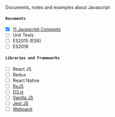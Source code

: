 Documents, notes and examples about Javascript 


#### `Documents`
- [x] [11 Javascript Consepts](./JavaScriptFeatures/README.md)
- [ ] Unit Tests
- [ ] ES2015 (ES6)
- [ ] ES2016

#### `Libraries and Frameworks` 
- [ ] React JS 
- [ ] Redux 
- [ ] React Native 
- [ ] [RxJS](https://rxjs-dev.firebaseapp.com/) 
- [ ] [D3.js](https://d3js.org/) 
- [ ] [Vanilla JS](http://vanilla-js.com/) 
- [ ] [Jest JS](https://jestjs.io/en/) 
- [ ] [Webpack](https://webpack.js.org/) 
